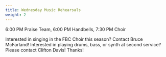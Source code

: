 ```yaml
---
title: Wednesday Music Rehearsals
weight: 2
---
```


6:00 PM Praise Team, 6:00 PM Handbells, 7:30 PM Choir


Interested in singing in the FBC Choir this season? Contact Bruce McFarland!
Interested in playing drums, bass, or synth at second service? Please contact Clifton Davis!
Thanks!